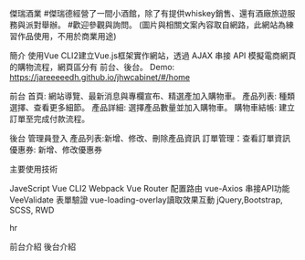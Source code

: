 
傑瑞酒業
#傑瑞德經營了一間小酒館，除了有提供whiskey銷售、還有酒廠旅遊服務與派對舉辦。
#歡迎參觀與詢問。
(圖片與相關文案內容取自網路，此網站為練習作品使用，不用於商業用途)


簡介
使用Vue CLI2建立Vue.js框架實作網站，透過 AJAX 串接 API 模擬電商網頁的購物流程，網頁區分有 前台、後台。
Demo:
https://jareeeeedh.github.io/jhwcabinet/#/home


前台
首頁: 網站導覽、最新消息與專欄宣布、精選產加入購物車。
產品列表: 種類選擇、查看更多細節。
產品詳細: 選擇產品數量並加入購物車。
購物車結帳: 建立訂單至完成付款流程。

後台
管理員登入
產品列表:新增、修改、刪除產品資訊
訂單管理：查看訂單資訊
優惠券: 新增、修改優惠券

主要使用技術

JaveScript
Vue CLI2
Webpack
Vue Router 配置路由
vue-Axios 串接API功能
VeeValidate 表單驗證
vue-loading-overlay讀取效果互動
jQuery,Bootstrap, SCSS, RWD

hr

前台介紹
後台介紹
